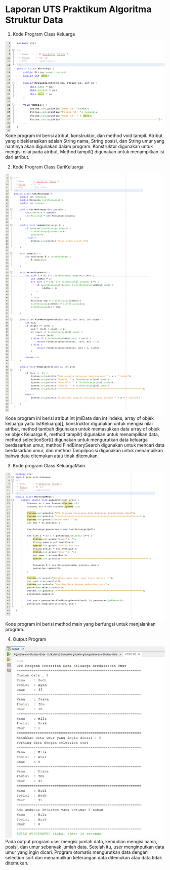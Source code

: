 # Laporan UTS Praktikum Algoritma Struktur Data

1. Kode Program Class Keluarga
<img src = 'classKeluarga.png'>
Kode program ini berisi atribut, konstruktor, dan method void tampil. Atribut yang dideklarasikan adalah String nama, String posisi, dan String umur yang nantinya akan digunakan dalam program. Konstruktor digunakan untuk mengisi nilai pada atribut. Method tampil() digunakan untuk menampilkan isi dari atribut.

2. Kode Program Class CariKeluarga
<img src = 'classCariK.png'>
Kode program ini berisi atribut int jmlData dan int indeks, array of objek keluarga yaitu listKeluarga[], konstruktor digunakan untuk mengisi nilai atribut, method tambah digunakan untuk memasukkan data array of objek ke objek Keluarga K, method tampil() digunakan untuk menampilkan data, method selectionSort() digunakan untuk mengurutkan data keluarga berdasarkan umur, method FindBinarySearch digunakan untuk mencari data berdasarkan umur, dan method Tampilposisi digunakan untuk menampilkan bahwa data ditemukan atau tidak ditemukan.

3. Kode program Class KeluargaMain
<img src = 'classKeluargaMain.png'>
Kode program ini berisi method main yang berfungsi untuk menjalankan program.

4. Output Program
<img src = 'outputP.png'>
Pada output program user mengisi jumlah data, kemudian mengisi nama, posisi, dan umur sebanyak jumlah data. Setelah itu, user menginputkan data umur yang ingin dicari. Program otomatis mengurutkan data dengan selection sort dan menampilkan keterangan data ditemukan atau data tidak ditemukan.
